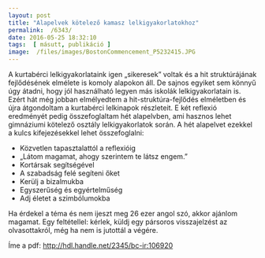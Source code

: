 ```yaml
---
layout: post
title: "Alapelvek kötelező kamasz lelkigyakorlatokhoz"
permalink:  /6343/ 
date: 2016-05-25 18:32:10
tags:  [ másutt, publikáció ] 
image:  /files/images/BostonCommencement_P5232415.JPG 
---
```

A kurtabérci lelkigyakorlataink igen „sikeresek” voltak és a hit struktúrájának fejlődésének elmélete is komoly alapokon áll. De sajnos egyiket sem könnyű úgy átadni, hogy jól használható legyen más iskolák lelkigyakorlatain is.  
Ezért hát még jobban elmélyedtem a hit-struktúra-fejlődés elméletben és újra átgondoltam a kurtabérci lelkinapok részleteit. E két reflexió eredményét pedig összefoglaltam hét alapelvben, ami hasznos lehet gimnáziumi kötelező osztály lelkigyakorlatok során. A hét alapelvet ezekkel a kulcs kifejezésekkel lehet összefoglalni:  
<ul>  
<li>Közvetlen tapasztalattól a reflexióig</li>  
<li>„Látom magamat, ahogy szerintem te látsz engem.”</li>  
<li>Kortársak segítségével</li>  
<li>A szabadság felé segíteni őket</li>  
<li>Kerülj a bizalmukba</li>  
<li>Egyszerűség és egyértelműség</li>  
<li>Adj életet a szimbólumokba</li>  
</ul>  
Ha érdekel a téma és nem ijeszt meg 26 ezer angol szó, akkor ajánlom magamat. Egy feltétellel: kérlek, küldj egy pársoros visszajelzést az olvasottakról, még ha nem is jutottál a végére.

Íme a pdf: http://hdl.handle.net/2345/bc-ir:106920 

<object data="/files/publications/LaszloElek_Thesis_BCSTM_2016.pdf" type="application/pdf" style="width:100%;height:600px"></object>
